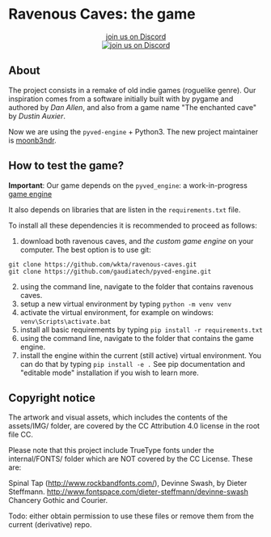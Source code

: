 # Ravenous Caves: the game

<p align="center">
  <a href="https://discord.gg/SHdJhcWvQD">join us on Discord<br>
    <img alt="join us on Discord" src="https://img.shields.io/discord/876813074894561300.svg?label=&logo=discord&logoColor=ffffff&color=7389D8&labelColor=6A7EC2">
  </a>
</p>

## About

The project consists in a remake of old indie games (roguelike genre).
Our inspiration comes from a software
initially built with by pygame and authored by *Dan Allen*,
and also from a game name
"The enchanted cave" by *Dustin Auxier*.

Now we are using the `pyved-engine` + Python3.
The new project maintainer is [moonb3ndr](https://github.com/wkta).


## How to test the game?

**Important**: Our game depends on the `pyved_engine`:
a work-in-progress [game engine](https://github.com/gaudiatech/pyved-engine)

It also depends on libraries that are listen in the `requirements.txt` file.

To install all these dependencies it is recommended to proceed as follows:
1. download both ravenous caves, and *the custom game engine* on your computer.
The best option is to use git:
```shell
git clone https://github.com/wkta/ravenous-caves.git
git clone https://github.com/gaudiatech/pyved-engine.git
```
2. using the command line, navigate to the folder that contains ravenous caves.
3. setup a new virtual environment by typing `python -m venv venv`
4. activate the virtual environment, for example on windows: `venv\Scripts\activate.bat`
5. install all basic requirements by typing `pip install -r requirements.txt`
6. using the command line, navigate to the folder that contains the game engine.
7. install the engine within the current (still active) virtual environment. You can do that
by typing `pip install -e .` See pip documentation and "editable mode" installation if you wish to learn more.

## Copyright notice

The artwork and visual assets, which includes the contents of the assets/IMG/ folder, are covered by the CC Attribution 4.0 license in the root file CC.

Please note that this project include TrueType fonts under the internal/FONTS/ folder which are NOT covered by the CC License. These are:

Spinal Tap (http://www.rockbandfonts.com/), 
Devinne Swash, by Dieter Steffmann.
http://www.fontspace.com/dieter-steffmann/devinne-swash
Chancery Gothic and Courier.

Todo: either obtain permission to use these files or remove them from the current (derivative) repo.
